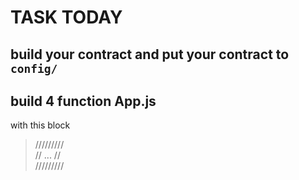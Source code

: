 # TASK TODAY

## build your contract and put your contract to `config/`

## build 4 function App.js

with this block

> /////////<br>
> // ... //<br>
> /////////<br>
